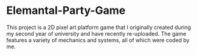 # Elemantal-Party-Game
This project is a 2D pixel art platform game that I originally created during my second year of university and have recently re-uploaded. The game features a variety of mechanics and systems, all of which were coded by me.
